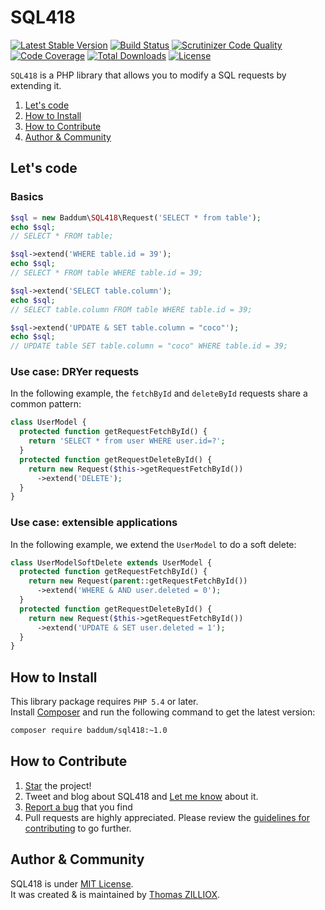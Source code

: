 SQL418
==============
[![Latest Stable Version](https://poser.pugx.org/baddum/sql418/v/stable.svg)](https://github.com/Baddum/SQL418)
[![Build Status](https://travis-ci.org/Baddum/SQL418.png?branch=master)](https://travis-ci.org/Baddum/SQL418)
[![Scrutinizer Code Quality](https://scrutinizer-ci.com/g/Baddum/SQL418/badges/quality-score.png?b=master)](https://scrutinizer-ci.com/g/Baddum/SQL418/?branch=master)
[![Code Coverage](https://scrutinizer-ci.com/g/Baddum/SQL418/badges/coverage.png?b=master)](https://scrutinizer-ci.com/g/Baddum/SQL418/?branch=master)
[![Total Downloads](https://poser.pugx.org/baddum/sql418/downloads.svg)](https://packagist.org/packages/baddum/sql418)
[![License](https://poser.pugx.org/baddum/sql418/license.svg)](http://opensource.org/licenses/MIT)


`SQL418` is a PHP library that allows you to modify a SQL requests by extending it.

1. [Let's code](#lets-code)
2. [How to Install](#how-to-install)
3. [How to Contribute](#how-to-contribute)
4. [Author & Community](#author--community)



Let's code
--------------

### Basics 

```php
$sql = new Baddum\SQL418\Request('SELECT * from table');
echo $sql;
// SELECT * FROM table;

$sql->extend('WHERE table.id = 39');
echo $sql;
// SELECT * FROM table WHERE table.id = 39;

$sql->extend('SELECT table.column');
echo $sql;
// SELECT table.column FROM table WHERE table.id = 39;

$sql->extend('UPDATE & SET table.column = "coco"');
echo $sql;
// UPDATE table SET table.column = "coco" WHERE table.id = 39;
```


### Use case: DRYer requests 

In the following example, the `fetchById` and `deleteById` requests share a common pattern:

```php
class UserModel {
  protected function getRequestFetchById() {
    return 'SELECT * from user WHERE user.id=?';
  }
  protected function getRequestDeleteById() {
    return new Request($this->getRequestFetchById())
      ->extend('DELETE');
  }
}
```

### Use case: extensible applications
In the following example, we extend the `UserModel` to do a soft delete:

```php
class UserModelSoftDelete extends UserModel {
  protected function getRequestFetchById() {
    return new Request(parent::getRequestFetchById())
      ->extend('WHERE & AND user.deleted = 0');
  }
  protected function getRequestDeleteById() {
    return new Request($this->getRequestFetchById())
      ->extend('UPDATE & SET user.deleted = 1');
  }
}
```


How to Install
--------

This library package requires `PHP 5.4` or later.<br>
Install [Composer](http://getcomposer.org/doc/01-basic-usage.md#installation) and run the following command to get the latest version:

```sh
composer require baddum/sql418:~1.0
```



How to Contribute
--------

1. [Star](https://github.com/Baddum/SQL418/stargazers) the project!
2. Tweet and blog about SQL418 and [Let me know](https://twitter.com/iamtzi) about it.
3. [Report a bug](https://github.com/Baddum/SQL418/issues/new) that you find
4. Pull requests are highly appreciated. Please review the [guidelines for contributing](https://github.com/Baddum/SQL418/blob/master/CONTRIBUTING.md) to go further.



Author & Community
--------

SQL418 is under [MIT License](http://opensource.org/licenses/MIT).<br>
It was created & is maintained by [Thomas ZILLIOX](http://tzi.fr).